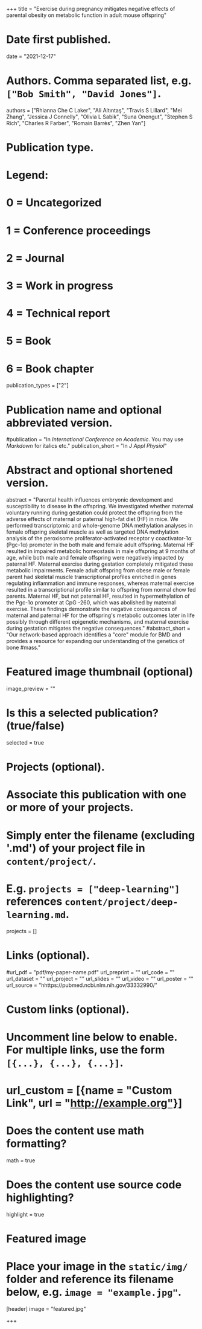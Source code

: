 +++
title = "Exercise during pregnancy mitigates negative effects of parental obesity on metabolic function in adult mouse offspring"

# Date first published.
date = "2021-12-17"

# Authors. Comma separated list, e.g. `["Bob Smith", "David Jones"]`.
authors = ["Rhianna Che C Laker", "Ali Altıntaş", "Travis S Lillard", "Mei Zhang", "Jessica J Connelly", "Olivia L Sabik", "Suna Onengut", "Stephen S Rich", "Charles R Farber", "Romain Barrès", "Zhen Yan"]

# Publication type.
# Legend:
# 0 = Uncategorized
# 1 = Conference proceedings
# 2 = Journal
# 3 = Work in progress
# 4 = Technical report
# 5 = Book
# 6 = Book chapter
publication_types = ["2"]

# Publication name and optional abbreviated version.
#publication = "In *International Conference on Academic*. You may use *Markdown* for italics etc."
publication_short = "In *J Appl Physiol*"

# Abstract and optional shortened version.
abstract = "Parental health influences embryonic development and susceptibility to disease in the offspring. We investigated whether maternal voluntary running during gestation could protect the offspring from the adverse effects of maternal or paternal high-fat diet (HF) in mice. We performed transcriptomic and whole-genome DNA methylation analyses in female offspring skeletal muscle as well as targeted DNA methylation analysis of the peroxisome proliferator-activated receptor γ coactivator-1α (Pgc-1α) promoter in the both male and female adult offspring. Maternal HF resulted in impaired metabolic homeostasis in male offspring at 9 months of age, while both male and female offspring were negatively impacted by paternal HF. Maternal exercise during gestation completely mitigated these metabolic impairments. Female adult offspring from obese male or female parent had skeletal muscle transcriptional profiles enriched in genes regulating inflammation and immune responses, whereas maternal exercise resulted in a transcriptional profile similar to offspring from normal chow fed parents. Maternal HF, but not paternal HF, resulted in hypermethylation of the Pgc-1α promoter at CpG -260, which was abolished by maternal exercise. These findings demonstrate the negative consequences of maternal and paternal HF for the offspring's metabolic outcomes later in life possibly through different epigenetic mechanisms, and maternal exercise during gestation mitigates the negative consequences."
#abstract_short = "Our network-based approach identifies a "core" module for BMD and provides a resource for expanding our understanding of the genetics of bone #mass."

# Featured image thumbnail (optional)
image_preview = ""

# Is this a selected publication? (true/false)
selected = true

# Projects (optional).
#   Associate this publication with one or more of your projects.
#   Simply enter the filename (excluding '.md') of your project file in `content/project/`.
#   E.g. `projects = ["deep-learning"]` references `content/project/deep-learning.md`.
projects = []

# Links (optional).
#url_pdf = "pdf/my-paper-name.pdf"
url_preprint = ""
url_code = ""
url_dataset = ""
url_project = ""
url_slides = ""
url_video = ""
url_poster = ""
url_source = "hhttps://pubmed.ncbi.nlm.nih.gov/33332990/"

# Custom links (optional).
#   Uncomment line below to enable. For multiple links, use the form `[{...}, {...}, {...}]`.
# url_custom = [{name = "Custom Link", url = "http://example.org"}]

# Does the content use math formatting?
math = true

# Does the content use source code highlighting?
highlight = true

# Featured image
# Place your image in the `static/img/` folder and reference its filename below, e.g. `image = "example.jpg"`.
[header]
image = "featured.jpg"

+++
